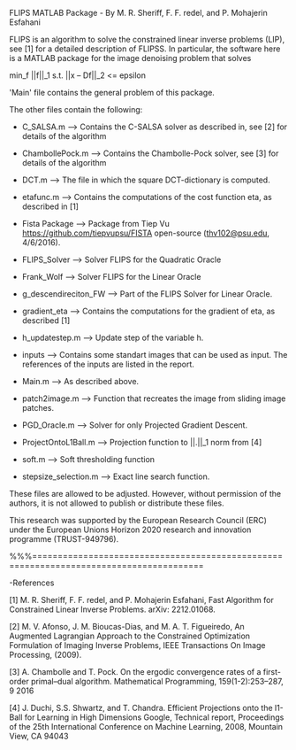 FLIPS MATLAB Package - By M. R. Sheriff, F. F. redel, and P. Mohajerin Esfahani

FLIPS is an algorithm to solve the constrained linear inverse problems (LIP), see [1] for a detailed description of FLIPSS. In particular, the software here is a MATLAB package for the image denoising problem that solves

min_f       ||f||_1 
s.t.        ||x – Df||_2 <= epsilon


'Main' file contains the general problem of this package.

The other files contain the following:
- C_SALSA.m --> Contains the C-SALSA solver as described in, see [2] for details of the algorithm 
	
- ChambollePock.m --> Contains the Chambolle-Pock solver, see [3] for details of the algorithm
  
- DCT.m --> The file in which the square DCT-dictionary is computed. 
	
- etafunc.m --> Contains the computations of the cost function eta, as described in [1]
  
- Fista Package --> Package from Tiep Vu https://github.com/tiepvupsu/FISTA open-source (thv102@psu.edu, 4/6/2016).
	
- FLIPS_Solver --> Solver FLIPS for the Quadratic Oracle
	
- Frank_Wolf --> Solver FLIPS for the Linear Oracle
	
- g_descendireciton_FW --> Part of the FLIPS Solver for Linear Oracle.
	
- gradient_eta --> Contains the computations for the gradient of eta, as described [1]
		
- h_updatestep.m --> Update step of the variable h.
	
- inputs --> Contains some standart images that can be used as input. The references of the inputs are listed in the report.
	
- Main.m --> As described above.
	
- patch2image.m --> Function that recreates the image from sliding image patches.
	
- PGD_Oracle.m --> Solver for only Projected Gradient Descent.
 	
- ProjectOntoL1Ball.m --> Projection function to ||.||_1 norm from [4]
	
- soft.m --> Soft thresholding function
	
- stepsize_selection.m --> Exact line search function.

These files are allowed to be adjusted. However, without permission of the authors, it is not allowed to publish or distribute these files. 

This research was supported by the European Research Council (ERC) under the European Unions Horizon 2020 research and innovation programme (TRUST-949796).



%%%=======================================================================================

-References


[1] M. R. Sheriff, F. F. redel, and P. Mohajerin Esfahani, Fast Algorithm for Constrained Linear Inverse Problems. arXiv: 2212.01068.

[2] M. V. Afonso, J. M. Bioucas-Dias, and M. A. T. Figueiredo, An Augmented Lagrangian Approach to the Constrained
    Optimization Formulation of Imaging Inverse Problems, IEEE Transactions On Image Processing, (2009).
    
[3] A. Chambolle and T. Pock. On the ergodic convergence rates of a first-order
	  primal–dual algorithm. Mathematical Programming, 159(1-2):253–287, 9 2016
    
[4] J. Duchi, S.S. Shwartz, and T. Chandra. Efficient Projections onto the l1-Ball for Learning in High Dimensions Google, Technical report, Proceedings of the 25th International Conference on Machine Learning, 2008, Mountain View, CA 94043 




